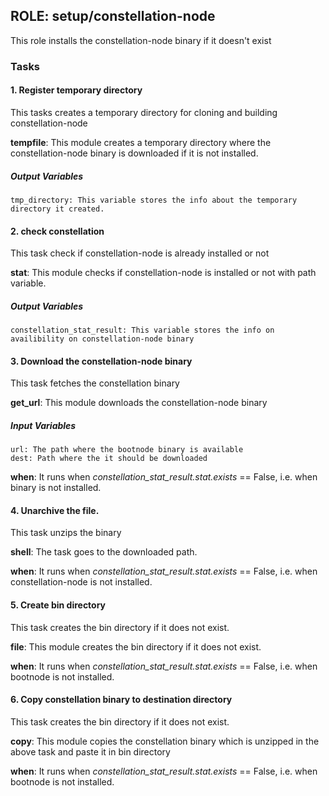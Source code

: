 [//]: # (##############################################################################################)
[//]: # (Copyright Accenture. All Rights Reserved.)
[//]: # (SPDX-License-Identifier: Apache-2.0)
[//]: # (##############################################################################################)

## ROLE: setup/constellation-node
This role installs the constellation-node binary if it doesn't exist

### Tasks

#### 1. Register temporary directory
This tasks creates a temporary directory for cloning and building constellation-node

**tempfile**: This module creates a temporary directory where the constellation-node binary is downloaded if it is not installed.

##### Output Variables

    tmp_directory: This variable stores the info about the temporary directory it created.

#### 2. check constellation
This task check if constellation-node is already installed or not

**stat**: This module checks if constellation-node is installed or not with path variable.

##### Output Variables
    constellation_stat_result: This variable stores the info on availibility on constellation-node binary

#### 3. Download the constellation-node binary
This task fetches the constellation binary

**get_url**: This module downloads the constellation-node binary

##### Input Variables
    url: The path where the bootnode binary is available
    dest: Path where the it should be downloaded

**when**: It runs when *constellation_stat_result.stat.exists* == False, i.e. when binary is not installed.

#### 4. Unarchive the file.
This task unzips the binary

**shell**: The task goes to the downloaded path.

**when**: It runs when *constellation_stat_result.stat.exists* == False, i.e. when constellation-node is not installed.

#### 5. Create bin directory
This task creates the bin directory if it does not exist.

**file**: This module creates the bin directory if it does not exist.

**when**: It runs when *constellation_stat_result.stat.exists* == False, i.e. when bootnode is not installed.

#### 6. Copy constellation binary to destination directory
This task creates the bin directory if it does not exist.

**copy**: This module copies the constellation binary which is unzipped in the above task and paste it in bin directory

**when**: It runs when *constellation_stat_result.stat.exists* == False, i.e. when bootnode is not installed.
